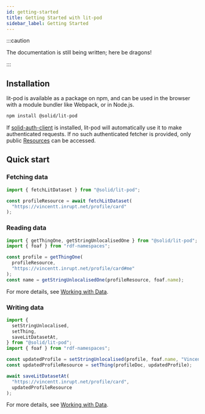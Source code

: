 ```yaml
---
id: getting-started
title: Getting Started with lit-pod
sidebar_label: Getting Started
---
```


:::caution

The documentation is still being written; here be dragons!

:::

## Installation

lit-pod is available as a package on npm, and can be used in the browser with a module bundler like Webpack, or in Node.js.

```bash
npm install @solid/lit-pod
```

If [solid-auth-client](https://www.npmjs.com/package/solid-auth-client) is installed,
lit-pod will automatically use it to make authenticated requests.
If no such authenticated fetcher is provided, only public [Resources](./glossary#resource) can be accessed.

## Quick start

### Fetching data

```typescript
import { fetchLitDataset } from "@solid/lit-pod";

const profileResource = await fetchLitDataset(
  "https://vincentt.inrupt.net/profile/card"
);
```

### Reading data

```typescript
import { getThingOne, getStringUnlocalisedOne } from "@solid/lit-pod";
import { foaf } from "rdf-namespaces";

const profile = getThingOne(
  profileResource,
  "https://vincentt.inrupt.net/profile/card#me"
);
const name = getStringUnlocalisedOne(profileResource, foaf.name);
```

For more details, see [Working with Data](./tutorials/working-with-data#reading-data).

### Writing data

```typescript
import {
  setStringUnlocalised,
  setThing,
  saveLitDatasetAt,
} from "@solid/lit-pod";
import { foaf } from "rdf-namespaces";

const updatedProfile = setStringUnlocalised(profile, foaf.name, "Vincent");
const updatedProfileResource = setThing(profileDoc, updatedProfile);

await saveLitDatasetAt(
  "https://vincentt.inrupt.net/profile/card",
  updatedProfileResource
);
```

For more details, see [Working with Data](./tutorials/working-with-data#writing-data).

